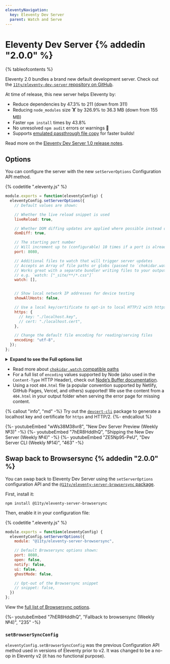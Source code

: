 ```yaml
---
eleventyNavigation:
  key: Eleventy Dev Server
  parent: Watch and Serve
---
```

# Eleventy Dev Server {% addedin "2.0.0" %}

{% tableofcontents %}

Eleventy 2.0 bundles a brand new default development server. Check out the [`11ty/eleventy-dev-server` repository on GitHub](https://github.com/11ty/eleventy-dev-server).

At time of release, this new server helps Eleventy by:

* Reduce dependencies by 47.3% to 211 (down from 311)
* Reducing `node_modules` size 🏋️ by 326.9% to 36.3 MB (down from 155 MB)
* Faster `npm install` times by 43.8%
* No unresolved `npm audit` errors or warnings 👀
* Supports [emulated passthrough file copy](/docs/copy/#emulate-passthrough-copy-during-serve) for faster builds!

Read more on the [Eleventy Dev Server 1.0 release notes](https://github.com/11ty/eleventy-dev-server/releases/tag/v1.0.0).

## Options

You can configure the server with the new `setServerOptions` Configuration API method.

{% codetitle ".eleventy.js" %}

```js
module.exports = function(eleventyConfig) {
  eleventyConfig.setServerOptions({
    // Default values are shown:

    // Whether the live reload snippet is used
    liveReload: true,

    // Whether DOM diffing updates are applied where possible instead of page reloads
    domDiff: true,

    // The starting port number
    // Will increment up to (configurable) 10 times if a port is already in use.
    port: 8080,

    // Additional files to watch that will trigger server updates
    // Accepts an Array of file paths or globs (passed to `chokidar.watch`).
    // Works great with a separate bundler writing files to your output folder.
    // e.g. `watch: ["_site/**/*.css"]`
    watch: [],


    // Show local network IP addresses for device testing
    showAllHosts: false,

    // Use a local key/certificate to opt-in to local HTTP/2 with https
    https: {
      // key: "./localhost.key",
      // cert: "./localhost.cert",
    },

    // Change the default file encoding for reading/serving files
    encoding: "utf-8",
  });
};
```

<details>
<summary><strong>Expand to see the Full options list</strong></summary>

{% codetitle ".eleventy.js" %}

```js
module.exports = function(eleventyConfig) {
  eleventyConfig.setServerOptions({
    // Show the server version number on the command line
    showVersion: false,

    // Change the name of the folder name used for injected scripts
    injectedScriptsFolder: ".11ty",

    // Number of times to increment a port is already in use
    portReassignmentRetryCount: 10,

    // Alias for backwards compatibility, renamed to `injectedScriptsFolder` in Dev Server 1.0+
    folder: ".11ty",

    // Alias for backwards compatibility, renamed to `liveReload` in Dev Server 1.0+
    enabled: true,

    // Alias for backwards compatibility, renamed to `domDiff` in Dev Server 1.0+
    domdiff: true,
  });
};
```


</details>

* Read more about [`chokidar.watch` compatible paths](https://github.com/paulmillr/chokidar)
* For a full list of `encoding` values supported by Node (also used in the `Content-Type` HTTP Header), check out [Node’s Buffer documentation](https://nodejs.org/api/buffer.html#buffers-and-character-encodings).
* Using a root `404.html` file (a popular convention supported by Netlify, GitHub Pages, Vercel, and others) supported! We use the content from a `404.html` in your output folder when serving the error page for missing content.

{% callout "info", "md" -%}
Try out the [`devcert-cli`](https://github.com/davewasmer/devcert-cli) package to generate a localhost key and certificate for `https` and HTTP/2.
{%- endcallout %}

<div class="youtube-related">
  {%- youtubeEmbed "wWs38M38vr8", "New Dev Server Preview (Weekly №3)" -%}
  {%- youtubeEmbed "7hER8HddlhQ", "Shipping the New Dev Server (Weekly №4)" -%}
  {%- youtubeEmbed "ZE5Np95-PeU", "Dev Server CLI (Weekly №14)", "463" -%}
</div>

## Swap back to Browsersync {% addedin "2.0.0" %}

You can swap back to Eleventy Dev Server using the `setServerOptions` configuration API and the [`@11ty/eleventy-server-browsersync` package](https://github.com/11ty/eleventy-server-browsersync).

First, install it:

```
npm install @11ty/eleventy-server-browsersync
```

Then, enable it in your configuration file:

{% codetitle ".eleventy.js" %}

```js
module.exports = function(eleventyConfig) {
  eleventyConfig.setServerOptions({
    module: "@11ty/eleventy-server-browsersync",

    // Default Browsersync options shown:
    port: 8080,
    open: false,
    notify: false,
    ui: false,
    ghostMode: false,

    // Opt-out of the Browsersync snippet
    // snippet: false,
  })
};
```

View the [full list of Browsersync options](https://browsersync.io/docs/options).

<div class="youtube-related">
  {%- youtubeEmbed "7hER8HddlhQ", "Fallback to browsersync (Weekly №4)", "235" -%}
</div>


### `setBrowserSyncConfig`

`eleventyConfig.setBrowserSyncConfig` was the previous Configuration API method used in versions of Eleventy prior to v2. It was changed to be a no-op in Eleventy v2 (it has no functional purpose).

<!--Check out the previous version docs to learn how to:

* [Override Browsersync server options](https://v1-0-0.11ty.dev/docs/watch-serve/#override-browsersync-server-options)
* [Opt-out of the Browsersync JavaScript snippet](https://v1-0-0.11ty.dev/docs/watch-serve/#opt-out-of-the-browsersync-javascript-snippet)-->
